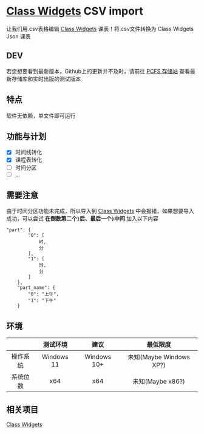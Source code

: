 # [Class Widgets](https://github.com/Class-Widgets/Class-Widgets) CSV import
让我们用.csv表格编辑 [Class Widgets](https://github.com/Class-Widgets/Class-Widgets) 课表！将.csv文件转换为 Class Widgets Json 课表

## DEV
若您想要看到最新版本，Github上的更新并不及时，请前往 [PCFS 存储站](http://123.129.241.101:30390/%E5%85%B1%E4%BA%AB/Class-Widget-CSV-import) 查看最新存储库和实时出版的测试版本

## 特点
软件无依赖，单文件即可运行

## 功能与计划
- [x] 时间线转化
- [x] 课程表转化
- [ ] 时间分区
- [ ] ...

## 需要注意
由于时间分区功能未完成，所以导入到 [Class Widgets](https://github.com/Class-Widgets/Class-Widgets) 中会报错，如果想要导入成功，可以尝试 **在倒数第二个`}`后、最后一个`}`中间** 加入以下内容
```
"part": {
        "0": [
            时,
            分
        ],
        "1": [
            时,
            分
        ]
    },
    "part_name": {
        "0": "上午",
        "1": "下午"
    }
```

## 环境
||测试环境|建议|最低限度|
|:-:|:-:|:-:|:-:|
|操作系统|Windows 11|Windows 10+|未知(Maybe Windows XP?)|
|系统位数|x64|x64|未知(Maybe x86?)|

## 相关项目
[Class Widgets](https://github.com/Class-Widgets/Class-Widgets)
